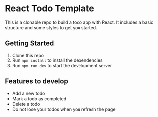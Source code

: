 # React Todo Template

This is a clonable repo to build a todo app with React. It includes a basic structure and some styles to get you started.

## Getting Started

1. Clone this repo
2. Run `npm install` to install the dependencies
3. Run `npm run dev` to start the development server

## Features to develop

- Add a new todo
- Mark a todo as completed
- Delete a todo
- Do not lose your todos when you refresh the page
